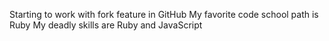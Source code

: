 Starting to work with fork feature in GitHub
My favorite code school path is Ruby
My deadly skills are Ruby and JavaScript
